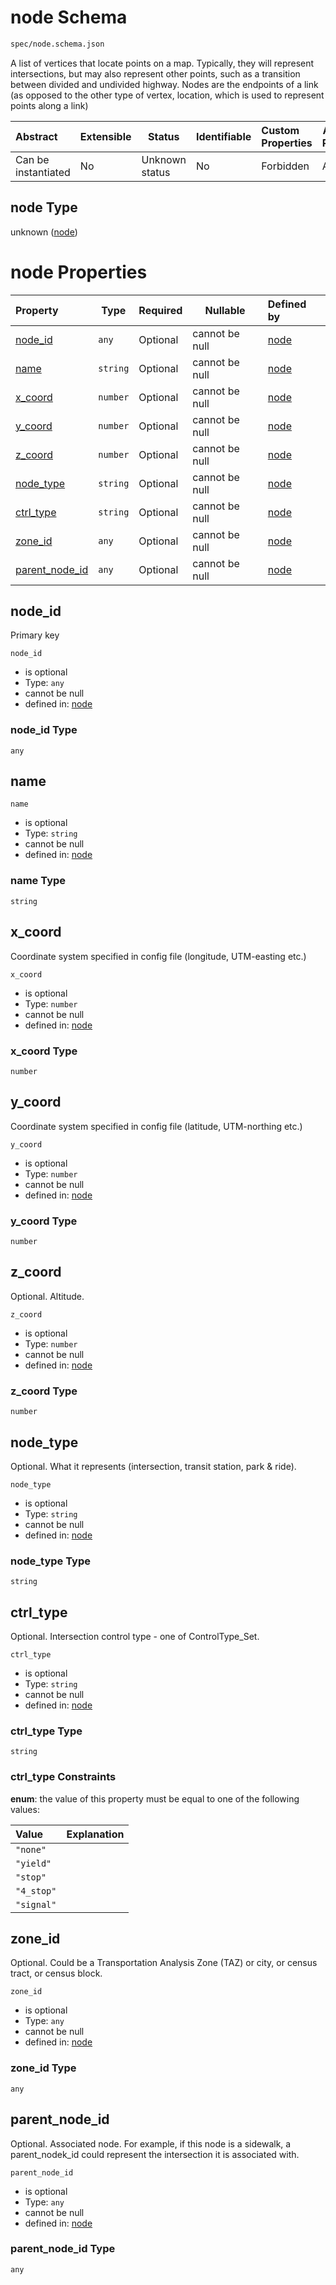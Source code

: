 # node Schema

```txt
spec/node.schema.json
```

A list of vertices that locate points on a map. Typically, they will represent intersections, but may also represent other points, such as a transition between divided and undivided highway. Nodes are the endpoints of a link (as opposed to the other type of vertex, location, which is used to represent points along a link)


| Abstract            | Extensible | Status         | Identifiable | Custom Properties | Additional Properties | Access Restrictions | Defined In                                                            |
| :------------------ | ---------- | -------------- | ------------ | :---------------- | --------------------- | ------------------- | --------------------------------------------------------------------- |
| Can be instantiated | No         | Unknown status | No           | Forbidden         | Allowed               | none                | [node.schema.json](../../out/node.schema.json "open original schema") |

## node Type

unknown ([node](node.md))

# node Properties

| Property                          | Type     | Required | Nullable       | Defined by                                                                                   |
| :-------------------------------- | -------- | -------- | -------------- | :------------------------------------------------------------------------------------------- |
| [node_id](#node_id)               | `any`    | Optional | cannot be null | [node](node-properties-node_id.md "spec/node.schema.json#/properties/node_id")               |
| [name](#name)                     | `string` | Optional | cannot be null | [node](node-properties-name.md "spec/node.schema.json#/properties/name")                     |
| [x_coord](#x_coord)               | `number` | Optional | cannot be null | [node](node-properties-x_coord.md "spec/node.schema.json#/properties/x_coord")               |
| [y_coord](#y_coord)               | `number` | Optional | cannot be null | [node](node-properties-y_coord.md "spec/node.schema.json#/properties/y_coord")               |
| [z_coord](#z_coord)               | `number` | Optional | cannot be null | [node](node-properties-z_coord.md "spec/node.schema.json#/properties/z_coord")               |
| [node_type](#node_type)           | `string` | Optional | cannot be null | [node](node-properties-node_type.md "spec/node.schema.json#/properties/node_type")           |
| [ctrl_type](#ctrl_type)           | `string` | Optional | cannot be null | [node](node-properties-ctrl_type.md "spec/node.schema.json#/properties/ctrl_type")           |
| [zone_id](#zone_id)               | `any`    | Optional | cannot be null | [node](node-properties-zone_id.md "spec/node.schema.json#/properties/zone_id")               |
| [parent_node_id](#parent_node_id) | `any`    | Optional | cannot be null | [node](node-properties-parent_node_id.md "spec/node.schema.json#/properties/parent_node_id") |

## node_id

Primary key


`node_id`

-   is optional
-   Type: `any`
-   cannot be null
-   defined in: [node](node-properties-node_id.md "spec/node.schema.json#/properties/node_id")

### node_id Type

`any`

## name




`name`

-   is optional
-   Type: `string`
-   cannot be null
-   defined in: [node](node-properties-name.md "spec/node.schema.json#/properties/name")

### name Type

`string`

## x_coord

Coordinate system specified in config file (longitude, UTM-easting etc.)


`x_coord`

-   is optional
-   Type: `number`
-   cannot be null
-   defined in: [node](node-properties-x_coord.md "spec/node.schema.json#/properties/x_coord")

### x_coord Type

`number`

## y_coord

Coordinate system specified in config file (latitude, UTM-northing etc.)


`y_coord`

-   is optional
-   Type: `number`
-   cannot be null
-   defined in: [node](node-properties-y_coord.md "spec/node.schema.json#/properties/y_coord")

### y_coord Type

`number`

## z_coord

Optional. Altitude.


`z_coord`

-   is optional
-   Type: `number`
-   cannot be null
-   defined in: [node](node-properties-z_coord.md "spec/node.schema.json#/properties/z_coord")

### z_coord Type

`number`

## node_type

Optional. What it represents (intersection, transit station, park & ride).


`node_type`

-   is optional
-   Type: `string`
-   cannot be null
-   defined in: [node](node-properties-node_type.md "spec/node.schema.json#/properties/node_type")

### node_type Type

`string`

## ctrl_type

Optional. Intersection control type - one of ControlType_Set.


`ctrl_type`

-   is optional
-   Type: `string`
-   cannot be null
-   defined in: [node](node-properties-ctrl_type.md "spec/node.schema.json#/properties/ctrl_type")

### ctrl_type Type

`string`

### ctrl_type Constraints

**enum**: the value of this property must be equal to one of the following values:

| Value      | Explanation |
| :--------- | ----------- |
| `"none"`   |             |
| `"yield"`  |             |
| `"stop"`   |             |
| `"4_stop"` |             |
| `"signal"` |             |

## zone_id

Optional. Could be a Transportation Analysis Zone (TAZ) or city, or census tract, or census block.


`zone_id`

-   is optional
-   Type: `any`
-   cannot be null
-   defined in: [node](node-properties-zone_id.md "spec/node.schema.json#/properties/zone_id")

### zone_id Type

`any`

## parent_node_id

Optional. Associated node. For example, if this node is a sidewalk, a parent_nodek_id could represent the intersection  it is associated with.


`parent_node_id`

-   is optional
-   Type: `any`
-   cannot be null
-   defined in: [node](node-properties-parent_node_id.md "spec/node.schema.json#/properties/parent_node_id")

### parent_node_id Type

`any`
